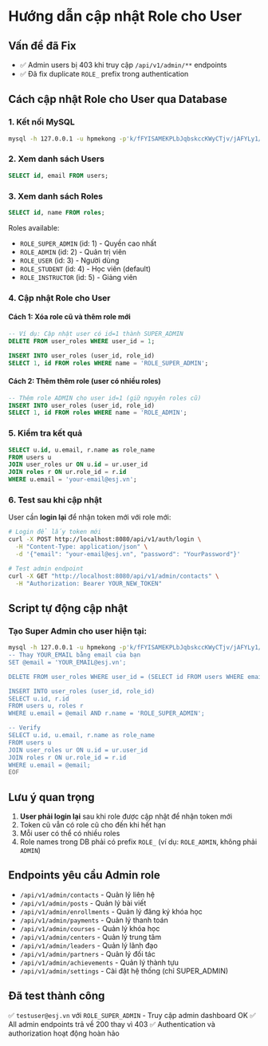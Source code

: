 # Hướng dẫn cập nhật Role cho User

## Vấn đề đã Fix
- ✅ Admin users bị 403 khi truy cập `/api/v1/admin/**` endpoints
- ✅ Đã fix duplicate `ROLE_` prefix trong authentication

## Cách cập nhật Role cho User qua Database

### 1. Kết nối MySQL
```bash
mysql -h 127.0.0.1 -u hpmekong -p'k/fFYISAMEKPLbJqbskccKWyCTjv/jAFYLy1/MQSckQ=' hpmekong
```

### 2. Xem danh sách Users
```sql
SELECT id, email FROM users;
```

### 3. Xem danh sách Roles
```sql
SELECT id, name FROM roles;
```

Roles available:
- `ROLE_SUPER_ADMIN` (id: 1) - Quyền cao nhất
- `ROLE_ADMIN` (id: 2) - Quản trị viên  
- `ROLE_USER` (id: 3) - Người dùng
- `ROLE_STUDENT` (id: 4) - Học viên (default)
- `ROLE_INSTRUCTOR` (id: 5) - Giảng viên

### 4. Cập nhật Role cho User

#### Cách 1: Xóa role cũ và thêm role mới
```sql
-- Ví dụ: Cập nhật user có id=1 thành SUPER_ADMIN
DELETE FROM user_roles WHERE user_id = 1;

INSERT INTO user_roles (user_id, role_id)
SELECT 1, id FROM roles WHERE name = 'ROLE_SUPER_ADMIN';
```

#### Cách 2: Thêm thêm role (user có nhiều roles)
```sql
-- Thêm role ADMIN cho user id=1 (giữ nguyên roles cũ)
INSERT INTO user_roles (user_id, role_id)
SELECT 1, id FROM roles WHERE name = 'ROLE_ADMIN';
```

### 5. Kiểm tra kết quả
```sql
SELECT u.id, u.email, r.name as role_name 
FROM users u 
JOIN user_roles ur ON u.id = ur.user_id 
JOIN roles r ON ur.role_id = r.id 
WHERE u.email = 'your-email@esj.vn';
```

### 6. Test sau khi cập nhật
User cần **login lại** để nhận token mới với role mới:

```bash
# Login để lấy token mới
curl -X POST http://localhost:8080/api/v1/auth/login \
  -H "Content-Type: application/json" \
  -d '{"email": "your-email@esj.vn", "password": "YourPassword"}'

# Test admin endpoint
curl -X GET "http://localhost:8080/api/v1/admin/contacts" \
  -H "Authorization: Bearer YOUR_NEW_TOKEN"
```

## Script tự động cập nhật

### Tạo Super Admin cho user hiện tại:
```bash
mysql -h 127.0.0.1 -u hpmekong -p'k/fFYISAMEKPLbJqbskccKWyCTjv/jAFYLy1/MQSckQ=' hpmekong << 'EOF'
-- Thay YOUR_EMAIL bằng email của bạn
SET @email = 'YOUR_EMAIL@esj.vn';

DELETE FROM user_roles WHERE user_id = (SELECT id FROM users WHERE email = @email);

INSERT INTO user_roles (user_id, role_id)
SELECT u.id, r.id 
FROM users u, roles r 
WHERE u.email = @email AND r.name = 'ROLE_SUPER_ADMIN';

-- Verify
SELECT u.id, u.email, r.name as role_name 
FROM users u 
JOIN user_roles ur ON u.id = ur.user_id 
JOIN roles r ON ur.role_id = r.id 
WHERE u.email = @email;
EOF
```

## Lưu ý quan trọng
1. **User phải login lại** sau khi role được cập nhật để nhận token mới
2. Token cũ vẫn có role cũ cho đến khi hết hạn
3. Mỗi user có thể có nhiều roles
4. Role names trong DB phải có prefix `ROLE_` (ví dụ: `ROLE_ADMIN`, không phải `ADMIN`)

## Endpoints yêu cầu Admin role
- `/api/v1/admin/contacts` - Quản lý liên hệ
- `/api/v1/admin/posts` - Quản lý bài viết
- `/api/v1/admin/enrollments` - Quản lý đăng ký khóa học
- `/api/v1/admin/payments` - Quản lý thanh toán
- `/api/v1/admin/courses` - Quản lý khóa học
- `/api/v1/admin/centers` - Quản lý trung tâm
- `/api/v1/admin/leaders` - Quản lý lãnh đạo
- `/api/v1/admin/partners` - Quản lý đối tác
- `/api/v1/admin/achievements` - Quản lý thành tựu
- `/api/v1/admin/settings` - Cài đặt hệ thống (chỉ SUPER_ADMIN)

## Đã test thành công
✅ `testuser@esj.vn` với `ROLE_SUPER_ADMIN` - Truy cập admin dashboard OK
✅ All admin endpoints trả về 200 thay vì 403
✅ Authentication và authorization hoạt động hoàn hảo
